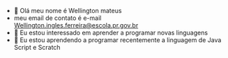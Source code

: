 - 👋 Olá meu nome é Wellington mateus 
-  meu email de contato é e-mail Wellington.ingles.ferreira@escola.pr.gov.br 
- 👀 Eu estou interessado em aprender a programar novas linguagens 
- 🌱 Eu estou aprendendo a programar recentemente a linguagem de Java Script e Scratch 

